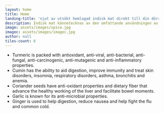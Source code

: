 ```yaml
---
layout: home
title: Home
landing-title: 'njut av utsökt hemlagad indisk mat direkt till din dörr'
description: Indisk mat kännetecknas av den omfattande användningen av kryddor som är viktiga för att tillhandahålla autentiska, utsökta och unika smaker. Kryddor och aromater är hjärtat i indisk matlagning. Indier har också använt örter och kryddor för hälsan.
image: assets/images/spice.jpg
imagec: assets/images/imagec.jpg
author: null
tiles-count: 6
---
```

<ul>
<li>Turmeric is packed with antioxidant, anti-viral, anti-bacterial, anti-fungal, anti-carcinogenic, anti-mutagenic and anti-inflammatory properties.</li>

<li>Cumin has the ability to aid digestion, improve immunity and treat skin disorders, insomnia, respiratory disorders, asthma, bronchitis and anemia.</li>

<li>Coriander seeds have anti-oxidant properties and dietary fiber that advance the healthy working of the liver and facilitate bowel moments.</li>

<li>Garlic is known for its anti-microbial properties.</li>

<li>Ginger is used to help digestion, reduce nausea and help fight the flu and common cold.</li>
</ul>
